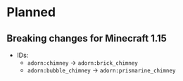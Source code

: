 # Planned

## Breaking changes for Minecraft 1.15
- IDs:
  - `adorn:chimney` → `adorn:brick_chimney`
  - `adorn:bubble_chimney` -> `adorn:prismarine_chimney`

